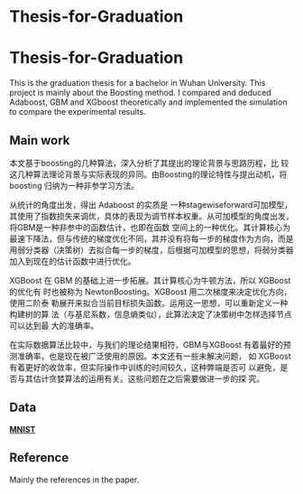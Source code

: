 # Thesis-for-Graduation

# Thesis-for-Graduation

This is the graduation thesis for a bachelor in Wuhan University. This project is mainly about the Boosting method. I compared and deduced
Adaboost, GBM and XGboost theoretically and implemented the simulation to compare the experimental results.

## Main work

本文基于boosting的几种算法，深入分析了其提出的理论背景与思路历程，比 较这几种算法理论背景与实际表现的异同。由Boosting的理论特性与提出动机，将 boosting 归纳为一种非参学习方法。

从统计的角度出发，得出 Adaboost 的实质是 一种stagewiseforward可加模型，其使用了指数损失来调优，具体的表现为调节样本权重。从可加模型的角度出发，将GBM是一种非参中的函数估计，也即在函数 空间上的一种优化。其计算核心为最速下降法，但与传统的梯度优化不同，其并没有将每一步的梯度作为方向，而是用弱分类器（决策树）去拟合每一步的梯度，后根据可加模型的思想，将弱分类器加入到现在的估计函数中进行优化。

XGBoost 在 GBM 的基础上进一步拓展。其计算核心为牛顿方法，所以 XGBoost 的优化有 时也被称为 NewtonBoosting。XGBoost 用二次梯度来决定优化方向，使用二阶泰 勒展开来拟合当前目标损失函数。运用这一思想，可以重新定义一种构建树的算 法（与基尼系数，信息熵类似），此算法决定了决策树中怎样选择节点可以达到最 大的准确率。

在实际数据算法比较中，与我们的理论结果相符，GBM与XGBoost 有着最好的预测准确率，也是现在被广泛使用的原因。本文还有一些未解决问题， 如 XGBoost 有着更好的收敛率，但实际操作中训练的时间较久，这种弊端是否可 以避免，是否与其估计贪婪算法的运用有关。这些问题在之后需要做进一步的探 究。

## Data
[**MNIST**](http://yann.lecun.com/exdb/mnist/)

## Reference
Mainly the references in the paper.

